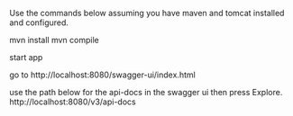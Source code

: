 Use the commands below assuming you have maven and tomcat installed and configured.

mvn install
mvn compile

start app

go to http://localhost:8080/swagger-ui/index.html

use the path below for the api-docs in the swagger ui then press Explore.
http://localhost:8080/v3/api-docs